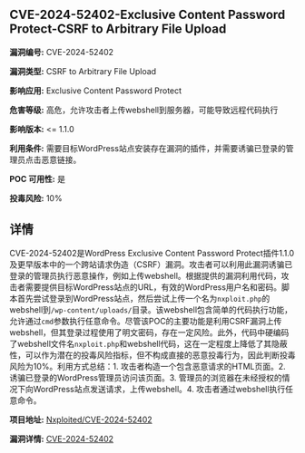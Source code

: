 ## CVE-2024-52402-Exclusive Content Password Protect-CSRF to Arbitrary File Upload

**漏洞编号:** CVE-2024-52402

**漏洞类型:** CSRF to Arbitrary File Upload

**影响应用:** Exclusive Content Password Protect

**危害等级:** 高危，允许攻击者上传webshell到服务器，可能导致远程代码执行

**影响版本:** <= 1.1.0

**利用条件:** 需要目标WordPress站点安装存在漏洞的插件，并需要诱骗已登录的管理员点击恶意链接。

**POC 可用性:** 是

**投毒风险:** 10%

## 详情

CVE-2024-52402是WordPress Exclusive Content Password Protect插件1.1.0及更早版本中的一个跨站请求伪造（CSRF）漏洞。攻击者可以利用此漏洞诱骗已登录的管理员执行恶意操作，例如上传webshell。根据提供的漏洞利用代码，攻击者需要提供目标WordPress站点的URL，有效的WordPress用户名和密码。脚本首先尝试登录到WordPress站点，然后尝试上传一个名为`nxploit.php`的webshell到`/wp-content/uploads/`目录。该webshell包含简单的代码执行功能，允许通过`cmd`参数执行任意命令。尽管该POC的主要功能是利用CSRF漏洞上传webshell，但其登录过程使用了明文密码，存在一定风险。此外，代码中硬编码了webshell文件名`nxploit.php`和webshell代码，这在一定程度上降低了其隐蔽性，可以作为潜在的投毒风险指标，但不构成直接的恶意投毒行为，因此判断投毒风险为10%。利用方式总结：1. 攻击者构造一个包含恶意请求的HTML页面。2. 诱骗已登录的WordPress管理员访问该页面。3. 管理员的浏览器在未经授权的情况下向WordPress站点发送请求，上传webshell。4. 攻击者通过webshell执行任意命令。

**项目地址:** [Nxploited/CVE-2024-52402](https://github.com/Nxploited/CVE-2024-52402)

**漏洞详情:** [CVE-2024-52402](https://nvd.nist.gov/vuln/detail/CVE-2024-52402)